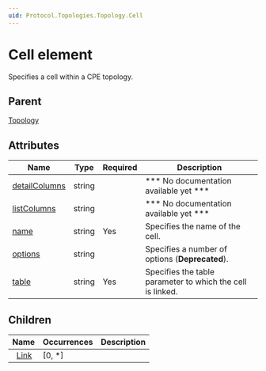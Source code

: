 ```yaml
---
uid: Protocol.Topologies.Topology.Cell
---
```


# Cell element

Specifies a cell within a CPE topology.

## Parent

[Topology](xref:Protocol.Topologies.Topology)

## Attributes

|Name|Type|Required|Description|
|--- |--- |--- |--- |
|[detailColumns](xref:Protocol.Topologies.Topology.Cell-detailColumns)|string||*** No documentation available yet ***|
|[listColumns](xref:Protocol.Topologies.Topology.Cell-listColumns)|string||*** No documentation available yet ***|
|[name](xref:Protocol.Topologies.Topology.Cell-name)|string|Yes|Specifies the name of the cell.|
|[options](xref:Protocol.Topologies.Topology.Cell-options)|string||Specifies a number of options (**Deprecated**).|
|[table](xref:Protocol.Topologies.Topology.Cell-table)|string|Yes|Specifies the table parameter to which the cell is linked.|

## Children

|Name|Occurrences|Description|
|--- |--- |--- |
|&nbsp;&nbsp;[Link](xref:Protocol.Topologies.Topology.Cell.Link)|[0, *]||
